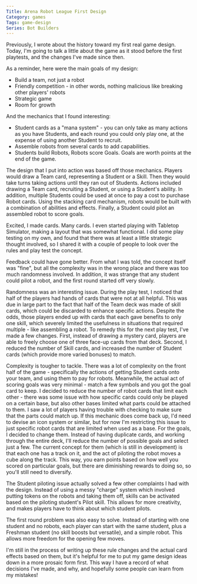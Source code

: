 ```yaml
---
Title: Arena Robot League First Design
Category: games
Tags: game-design
Series: Bot Builders
---
```


Previously, I wrote about the history toward my first real game design.
Today, I'm going to talk a little about the game as it stood before the first playtests, and the changes I've made since then.

As a reminder, here were the main goals of my design:

- Build a team, not just a robot
- Friendly competition - in other words, nothing malicious like breaking other players' robots
- Strategic game
- Room for growth

And the mechanics that I found interesting:

- Student cards as a "mana system" - you can only take as many actions as you have Students, and each round you could only play one, at the expense of using another Student to recruit.
- Assemble robots from several cards to add capabilities.
- Students build Robots, Robots score Goals. Goals are worth points at the end of the game.

The design that I put into action was based off those mechanics.
Players would draw a Team card, representing a Student or a Skill.
Then they would take turns taking actions until they ran out of Students.
Actions included drawing a Team card, recruiting a Student, or using a Student's ability.
In addition, multiple Students could be used at once to pay a cost to purchase Robot cards.
Using the stacking card mechanism, robots would be built with a combination of abilities and effects.
Finally, a Student could pilot an assembled robot to score goals.

Excited, I made cards. Many cards.
I even started playing with Tabletop Simulator, making a layout that was somewhat functional.
I did some play testing on my own, and found that there was at least a little strategic thought involved, so I shared it with a couple of people to look over the rules and play test the concept.

Feedback could have gone better.
From what I was told, the concept itself was "fine", but all the complexity was in the wrong place and there was too much randomness involved.
In addition, it was strange that any student could pilot a robot, and the first round started off very slowly.

Randomness was an interesting issue.
During the play test, I noticed that half of the players had hands of cards that were not at all helpful.
This was due in large part to the fact that half of the Team deck was made of skill cards, which could be discarded to enhance specific actions.
Despite the odds, those players ended up with cards that each gave benefits to only one skill, which severely limited the usefulness in situations that required multiple - like assembling a robot.
To remedy this for the next play test, I've made a few changes.
First, instead of drawing a mystery card, players are able to freely choose one of three face-up cards from that deck.
Second, I reduced the number of Skill cards, and increased the number of Student cards (which provide more varied bonuses) to match.

Complexity is tougher to tackle.
There was a lot of complexity on the front half of the game - specifically the actions of getting Student cards onto your team, and using them to pay for robots.
Meanwhile, the actual act of scoring goals was very minimal - match a few symbols and you got the goal card to keep.
I decided to reduce the number of robot cards that limit each other - there was some issue with how specific cards could only be played on a certain base, but also other bases limited what parts could be attached to them.
I saw a lot of players having trouble with checking to make sure that the parts could match up.
If this mechanic does come back up, I'd need to devise an icon system or similar, but for now I'm restricting this issue to just specific robot cards that are limited when used as a base.
For the goals, I decided to change them. Instead of having duplicate cards, and working through the entire deck, I'll reduce the number of possible goals and select just a few.
The current concept for them (which is still in development) is that each one has a track on it, and the act of piloting the robot moves a cube along the track.
This way, you earn points based on how well you scored on particular goals, but there are diminishing rewards to doing so, so you'll still need to diversify.

The Student piloting issue actually solved a few other complaints I had with the design.
Instead of using a messy "charge" system which involved putting tokens on the robots and taking them off, skills can be activated based on the piloting student's Pilot skill.
This allows for more creativity, and makes players have to think about which student pilots.

The first round problem was also easy to solve.
Instead of starting with one student and no robots, each player can start with the same student, plus a Freshman student (no skill boosts but versatile), and a simple robot.
This allows more freedom for the opening few moves.

I'm still in the process of writing up these rule changes and the actual card effects based on them, but it's helpful for me to put my game design ideas down in a more prosaic form first.
This way I have a record of what decisions I've made, and why, and hopefully some people can learn from my mistakes!
